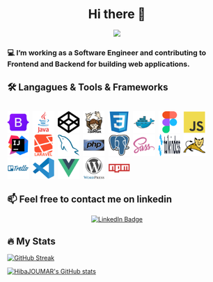 ###

<div align="center">
 <h1> Hi there 👋 </h2>
  <img src="https://media.giphy.com/media/paTz7UZbPfTZFRYnnB/giphy.gif" width="330px"/>
</div>

<h3>
💻 I’m working as a Software Engineer and contributing to Frontend and Backend for building web applications. 
 </h3>
 
 
 
 <div>
 <h2>🛠  Langagues & Tools & Frameworks</h2> </br>
   <img src="https://github.com/devicons/devicon/blob/master/icons/bootstrap/bootstrap-original.svg" title="bootstrap" alt="bootstrap" width="50" height="50"/>&nbsp;
   <img src="https://github.com/devicons/devicon/blob/master/icons/java/java-original-wordmark.svg" title="bootstrap" alt="bootstrap" width="50" height="50"/>&nbsp;
   <img src="https://github.com/devicons/devicon/blob/master/icons/codepen/codepen-plain.svg" width="50" height="50"/>&nbsp;
 <img src="https://github.com/devicons/devicon/blob/master/icons/composer/composer-original.svg" width="50" height="50"/>&nbsp;
 <img src="https://github.com/devicons/devicon/blob/master/icons/css3/css3-original.svg" width="50" height="50"/>&nbsp;
 <img src="https://github.com/devicons/devicon/blob/master/icons/docker/docker-original.svg" width="50" height="50"/>&nbsp;
 <img src="https://github.com/devicons/devicon/blob/master/icons/figma/figma-original.svg" width="50" height="50"/>&nbsp;
 <img src="https://github.com/devicons/devicon/blob/master/icons/javascript/javascript-original.svg" width="50" height="50"/>&nbsp;
 <img src="https://github.com/devicons/devicon/blob/master/icons/intellij/intellij-original.svg" width="50" height="50"/>&nbsp;
 <img src="https://github.com/devicons/devicon/blob/master/icons/laravel/laravel-plain-wordmark.svg" width="50" height="50"/>&nbsp;
 <img src="https://github.com/devicons/devicon/blob/master/icons/mysql/mysql-original.svg" width="50" height="50"/>&nbsp;
 <img src="https://github.com/devicons/devicon/blob/master/icons/php/php-original.svg" width="50" height="50"/>&nbsp;
 <img src="https://github.com/devicons/devicon/blob/master/icons/postgresql/postgresql-original.svg" width="50" height="50"/>&nbsp;
 <img src="https://github.com/devicons/devicon/blob/master/icons/sass/sass-original.svg" width="50" height="50"/>&nbsp;
 <img src="https://github.com/devicons/devicon/blob/master/icons/tailwindcss/tailwindcss-original-wordmark.svg" width="50" height="50"/>&nbsp;
 <img src="https://github.com/devicons/devicon/blob/master/icons/tomcat/tomcat-original.svg" width="50" height="50"/>&nbsp;
 <img src="https://github.com/devicons/devicon/blob/master/icons/trello/trello-plain-wordmark.svg" width="50" height="50"/>&nbsp;
 <img src="https://github.com/devicons/devicon/blob/master/icons/vscode/vscode-original.svg" width="50" height="50"/>&nbsp;
  <img src="https://github.com/devicons/devicon/blob/master/icons/vuejs/vuejs-original.svg" width="50" height="50"/>&nbsp;
  <img src="https://github.com/devicons/devicon/blob/master/icons/wordpress/wordpress-original.svg" width="50" height="50"/>&nbsp;
  <img src="https://github.com/devicons/devicon/blob/master/icons/npm/npm-original-wordmark.svg" width="50" height="50"/>&nbsp; 
</div>

<h2>
📫 Feel free to contact me on linkedin </h2>
<div id="badges" align="center">
  <a href="https://www.linkedin.com/in/hiba-joumar/">
    <img src="https://img.shields.io/badge/LinkedIn-blue?style=for-the-badge&logo=linkedin&logoColor=white" alt="LinkedIn Badge"/>
  </a>
</div>


<h2> 🔥 My Stats</h2>

[![GitHub Streak](https://github-readme-streak-stats.herokuapp.com/?user=joumarhiba&theme=dark&background=000000)](https://git.io/streak-stats)

[![HibaJOUMAR's GitHub stats](https://github-readme-stats.vercel.app/api?username=joumarhiba&theme=dark&background=000000)](https://github.com/joumarhiba/github-readme-stats)





<!--
**joumarhiba/joumarhiba** is a ✨ _special_ ✨ repository because its `README.md` (this file) appears on your GitHub profile.

Here are some ideas to get you started:

- 🔭 I’m currently working on ...
- ...
- 👯 I’m looking to collaborate on ...
- 🤔 I’m looking for help with ...
-  ...
- : ...
- 😄 Pronouns: ...
- ⚡ Fun fact: ...
-->
